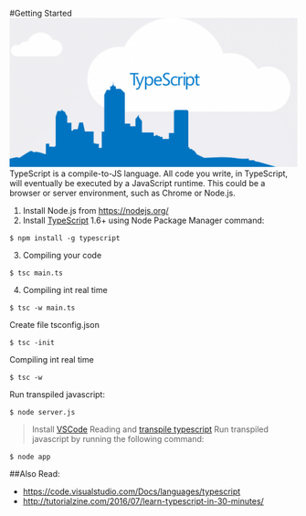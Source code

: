#Getting Started
![typescript.jpg](assets/imgs/typescript.jpg)
TypeScript is a compile-to-JS language. All code you write, in TypeScript, will eventually be executed by a JavaScript runtime. This could be a browser or server environment, such as Chrome or Node.js.

1. Install Node.js from https://nodejs.org/
2. Install [TypeScript](http://www.typescriptlang.org/#Download) 1.6+ using Node Package Manager command:  
```
$ npm install -g typescript
```
3. Compiling your code
```
$ tsc main.ts
```	
4. Compiling int real time
```
$ tsc -w main.ts
```	
Create file tsconfig.json
```
$ tsc -init
```	
Compiling int real time
```
$ tsc -w
```	
Run transpiled javascript:
```
$ node server.js
```	


> Install [VSCode](https://code.visualstudio.com/Download)
> Reading and [transpile typescript](http://blogs.msdn.com/b/typescript/archive/2015/04/30/using-typescript-in-visual-studio-code.aspx)
> Run transpiled javascript by running the following command:
```
$ node app
```		
		
##Also Read:
+ https://code.visualstudio.com/Docs/languages/typescript
+ http://tutorialzine.com/2016/07/learn-typescript-in-30-minutes/
